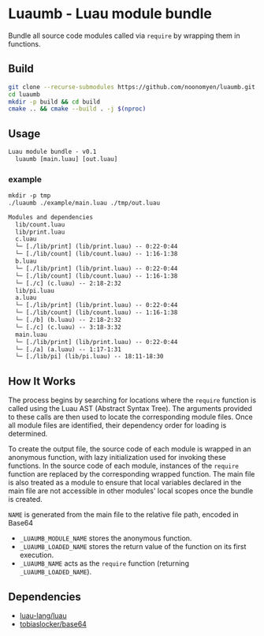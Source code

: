 # Luaumb - Luau module bundle

Bundle all source code modules called via `require` by wrapping them in functions.

## Build

```sh
git clone --recurse-submodules https://github.com/noonomyen/luaumb.git
cd luaumb
mkdir -p build && cd build
cmake .. && cmake --build . -j $(nproc)
```

## Usage

```txt
Luau module bundle - v0.1
  luaumb [main.luau] [out.luau]
```

### example

```txt
mkdir -p tmp
./luaumb ./example/main.luau ./tmp/out.luau

Modules and dependencies
  lib/count.luau
  lib/print.luau
  c.luau
  └─ [./lib/print] (lib/print.luau) -- 0:22-0:44
  └─ [./lib/count] (lib/count.luau) -- 1:16-1:38
  b.luau
  └─ [./lib/print] (lib/print.luau) -- 0:22-0:44
  └─ [./lib/count] (lib/count.luau) -- 1:16-1:38
  └─ [./c] (c.luau) -- 2:18-2:32
  lib/pi.luau
  a.luau
  └─ [./lib/print] (lib/print.luau) -- 0:22-0:44
  └─ [./lib/count] (lib/count.luau) -- 1:16-1:38
  └─ [./b] (b.luau) -- 2:18-2:32
  └─ [./c] (c.luau) -- 3:18-3:32
  main.luau
  └─ [./lib/print] (lib/print.luau) -- 0:22-0:44
  └─ [./a] (a.luau) -- 1:17-1:31
  └─ [./lib/pi] (lib/pi.luau) -- 18:11-18:30
```

## How It Works

The process begins by searching for locations where the `require` function is called using the Luau AST (Abstract Syntax Tree). The arguments provided to these calls are then used to locate the corresponding module files. Once all module files are identified, their dependency order for loading is determined.

To create the output file, the source code of each module is wrapped in an anonymous function, with lazy initialization used for invoking these functions. In the source code of each module, instances of the `require` function are replaced by the corresponding wrapped function. The main file is also treated as a module to ensure that local variables declared in the main file are not accessible in other modules' local scopes once the bundle is created.

`NAME` is generated from the main file to the relative file path, encoded in Base64

- `_LUAUMB_MODULE_NAME` stores the anonymous function.
- `_LUAUMB_LOADED_NAME` stores the return value of the function on its first execution.
- `_LUAUMB_NAME` acts as the `require` function (returning `_LUAUMB_LOADED_NAME`).

## Dependencies

- [luau-lang/luau](https://github.com/luau-lang/luau)
- [tobiaslocker/base64](https://github.com/tobiaslocker/base64)
